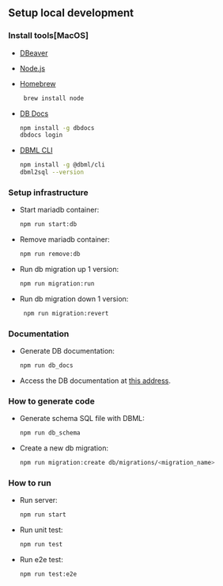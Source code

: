 ## Setup local development

### Install tools[MacOS]

- [DBeaver](https://dbeaver.com)
- [Node.js](https://nodejs.org/)
- [Homebrew](https://brew.sh/)

  ```bash
   brew install node
  ```

- [DB Docs](https://dbdocs.io/docs)

  ```bash
  npm install -g dbdocs
  dbdocs login
  ```

- [DBML CLI](https://www.dbml.org/cli/#installation)

  ```bash
  npm install -g @dbml/cli
  dbml2sql --version
  ```

### Setup infrastructure

- Start mariadb container:
  ```bash
  npm run start:db
  ```
- Remove mariadb container:
  ```bash
  npm run remove:db
  ```
- Run db migration up 1 version:
  ```bash
  npm run migration:run
  ```
- Run db migration down 1 version:
  ```bash
   npm run migration:revert
  ```

### Documentation

- Generate DB documentation:

  ```bash
  npm run db_docs
  ```

- Access the DB documentation at [this address](https://dbdocs.io/parkkitae7/nest_basic).

### How to generate code

- Generate schema SQL file with DBML:

  ```bash
  npm run db_schema
  ```

- Create a new db migration:
  ```bash
  npm run migration:create db/migrations/<migration_name>
  ```

### How to run

- Run server:
  ```bash
  npm run start
  ```

- Run unit test:
  ```bash
  npm run test
  ```

- Run e2e test:
  ```bash
  npm run test:e2e
  ```